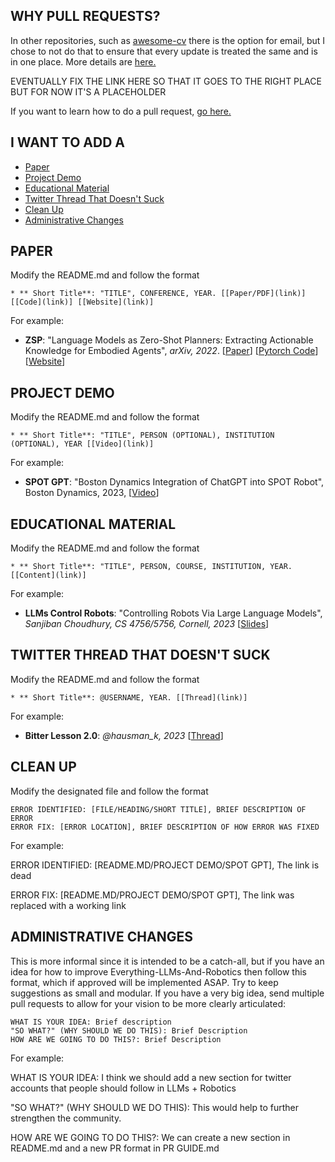 ## WHY PULL REQUESTS? 
In other repositories, such as [awesome-cv](https://github.com/jbhuang0604/awesome-computer-vision) there is the option for email, but I chose to not do that to ensure that every update is treated the same and is in one place. More details are [here.](https://jrin771.github.io) 

EVENTUALLY FIX THE LINK HERE SO THAT IT GOES TO THE RIGHT PLACE BUT FOR NOW IT'S A PLACEHOLDER


If you want to learn how to do a pull request, [go here.](https://docs.github.com/en/pull-requests/collaborating-with-pull-requests/proposing-changes-to-your-work-with-pull-requests/creating-a-pull-request)

## I WANT TO ADD A
- [Paper](#paper)
- [Project Demo](#project-demo) 
- [Educational Material](#educational-material) 
- [Twitter Thread That Doesn't Suck](#twitter-thread-that-doesn't-suck) 
- [Clean Up](#clean-up) 
- [Administrative Changes](#administrative-changes)


## PAPER <a name="paper"></a>
Modify the README.md and follow the format 
``` 
* ** Short Title**: "TITLE", CONFERENCE, YEAR. [[Paper/PDF](link)] [[Code](link)] [[Website](link)]
``` 
For example:

* **ZSP**: "Language Models as Zero-Shot Planners: Extracting Actionable Knowledge for Embodied Agents", *arXiv, 2022*. [[Paper](https://arxiv.org/abs/2201.07207)] [[Pytorch Code](https://github.com/huangwl18/language-planner)] [[Website](https://wenlong.page/language-planner/)]

## PROJECT DEMO <a name="project-demo"></a>
Modify the README.md and follow the format 
``` 
* ** Short Title**: "TITLE", PERSON (OPTIONAL), INSTITUTION (OPTIONAL), YEAR [[Video](link)]
``` 
For example: 

* **SPOT GPT**: "Boston Dynamics Integration of ChatGPT into SPOT Robot", Boston Dynamics, 2023, [[Video](https://www.youtube.com/watch?v=XyCKe3rrYik)]

## EDUCATIONAL MATERIAL <a name="educational-material"></a>
Modify the README.md and follow the format 
``` 
* ** Short Title**: "TITLE", PERSON, COURSE, INSTITUTION, YEAR. [[Content](link)]
``` 
For example: 
* **LLMs Control Robots**: "Controlling Robots Via Large Language Models", *Sanjiban Choudhury, CS 4756/5756, Cornell, 2023* [[Slides](https://www.cs.cornell.edu/courses/cs4756/2023sp/assets/slides_notes/lec26_slides.pdf)]

## TWITTER THREAD THAT DOESN'T SUCK <a name="twitter-thread-that-doesn't-suck"></a>
Modify the README.md and follow the format 
``` 
* ** Short Title**: @USERNAME, YEAR. [[Thread](link)]  
```  
For example: 

* **Bitter Lesson 2.0**: *@hausman_k, 2023* [[Thread](https://twitter.com/hausman_k/status/1612509549889744899)]

## CLEAN UP <a name="clean-up"></a>
Modify the designated file and follow the format 
``` 
ERROR IDENTIFIED: [FILE/HEADING/SHORT TITLE], BRIEF DESCRIPTION OF ERROR
ERROR FIX: [ERROR LOCATION], BRIEF DESCRIPTION OF HOW ERROR WAS FIXED
```  

For example:  

ERROR IDENTIFIED: [README.MD/PROJECT DEMO/SPOT GPT], The link is dead 

ERROR FIX: [README.MD/PROJECT DEMO/SPOT GPT], The link was replaced with a working link

## ADMINISTRATIVE CHANGES <a name="administrative-changes"></a>
This is more informal since it is intended to be a catch-all, but if you have an idea for how to improve Everything-LLMs-And-Robotics then follow this format, which if approved will be implemented ASAP. Try to keep suggestions as small and modular. If you have a very big idea, send multiple pull requests to allow for your vision to be more clearly articulated: 
``` 
WHAT IS YOUR IDEA: Brief description
"SO WHAT?" (WHY SHOULD WE DO THIS): Brief Description
HOW ARE WE GOING TO DO THIS?: Brief Description 
```  

For example: 

WHAT IS YOUR IDEA: I think we should add a new section for twitter accounts that people should follow in LLMs + Robotics

"SO WHAT?" (WHY SHOULD WE DO THIS): This would help to further strengthen the community.

HOW ARE WE GOING TO DO THIS?: We can create a new section in README.md and a new PR format in PR GUIDE.md



